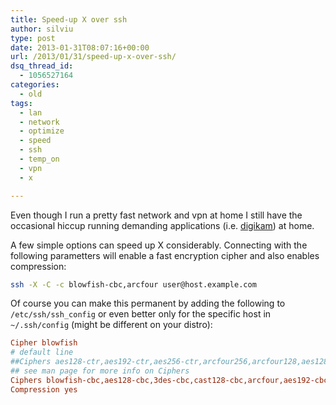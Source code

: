 ```yaml
---
title: Speed-up X over ssh
author: silviu
type: post
date: 2013-01-31T08:07:16+00:00
url: /2013/01/31/speed-up-x-over-ssh/
dsq_thread_id:
  - 1056527164
categories:
  - old
tags:
  - lan
  - network
  - optimize
  - speed
  - ssh
  - temp_on
  - vpn
  - x

---
```

Even though I run a pretty fast network and vpn at home I still have the occasional hiccup running demanding applications (i.e. [digikam][1]) at home.

A few simple options can speed up X considerably. Connecting with the following parametters will enable a fast encryption cipher and also enables compression:

```bash
ssh -X -C -c blowfish-cbc,arcfour user@host.example.com
```

Of course you can make this permanent by adding the following to `/etc/ssh/ssh_config` or even better only for the specific host in `~/.ssh/config` (might be different on your distro):

```ini
Cipher blowfish
# default line
##Ciphers aes128-ctr,aes192-ctr,aes256-ctr,arcfour256,arcfour128,aes128-cbc,3des-cbc
## see man page for more info on Ciphers
Ciphers blowfish-cbc,aes128-cbc,3des-cbc,cast128-cbc,arcfour,aes192-cbc,aes256-cbc
Compression yes
```

 [1]: http://www.digikam.org/